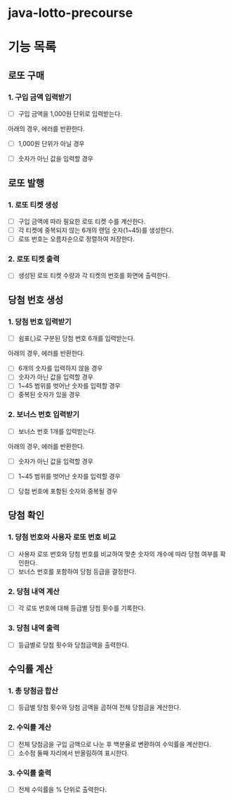 # java-lotto-precourse

# 기능 목록
## 로또 구매
### 1. 구입 금액 입력받기
- [ ] 구입 금액을 1,000원 단위로 입력받는다.

아래의 경우, 에러를 반환한다.
- [ ] 1,000원 단위가 아닐 경우
- [ ] 숫자가 아닌 값을 입력할 경우


## 로또 발행
### 1. 로또 티켓 생성
- [ ] 구입 금액에 따라 필요한 로또 티켓 수를 계산한다.
- [ ] 각 티켓에 중복되지 않는 6개의 랜덤 숫자(1~45)를 생성한다.
- [ ] 로또 번호는 오름차순으로 정렬하여 저장한다.

### 2. 로또 티켓 출력
- [ ] 생성된 로또 티켓 수량과 각 티켓의 번호를 화면에 출력한다.

## 당첨 번호 생성
### 1. 당첨 번호 입력받기
- [ ] 쉼표(,)로 구분된 당첨 번호 6개를 입력받는다.

아래의 경우, 에러를 반환한다. 
- [ ] 6개의 숫자를 입력하지 않을 경우
- [ ] 숫자가 아닌 값을 입력할 경우
- [ ] 1~45 범위를 벗어난 숫자를 입력할 경우 
- [ ] 중복된 숫자가 있을 경우

### 2. 보너스 번호 입력받기
- [ ] 보너스 번호 1개를 입력받는다.

아래의 경우, 에러를 반환한다.
- [ ] 숫자가 아닌 값을 입력할 경우
- [ ] 1~45 범위를 벗어난 숫자를 입력할 경우
- [ ] 당첨 번호에 포함된 숫자와 중복될 경우


## 당첨 확인
### 1. 당첨 번호와 사용자 로또 번호 비교
- [ ] 사용자 로또 번호와 당첨 번호를 비교하여 맞춘 숫자의 개수에 따라 당첨 여부를 확인한다.
- [ ] 보너스 번호를 포함하여 당첨 등급을 결정한다.

### 2. 당첨 내역 계산
- [ ] 각 로또 번호에 대해 등급별 당첨 횟수를 기록한다.

### 3. 당첨 내역 출력
- [ ] 등급별로 당첨 횟수와 당첨금액을 출력한다.

## 수익률 계산
### 1. 총 당첨금 합산
- [ ] 등급별 당첨 횟수와 당첨 금액을 곱하여 전체 당첨금을 계산한다.
   
### 2. 수익률 계산
- [ ] 전체 당첨금을 구입 금액으로 나눈 후 백분율로 변환하여 수익률을 계산한다. 
- [ ] 소수점 둘째 자리에서 반올림하여 표시한다.
  
### 3. 수익률 출력
- [ ] 전체 수익률을 % 단위로 출력한다.